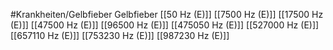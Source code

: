 #Krankheiten/Gelbfieber
Gelbfieber
[[50 Hz (E)]]
[[7500 Hz (E)]]
[[17500 Hz (E)]]
[[47500 Hz (E)]]
[[96500 Hz (E)]]
[[475050 Hz (E)]]
[[527000 Hz (E)]]
[[657110 Hz (E)]]
[[753230 Hz (E)]]
[[987230 Hz (E)]]